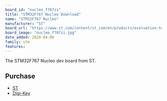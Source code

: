 ```yaml
---
board_id: "nucleo_f767zi"
title: "STM32F767 Nucleo Download"
name: "STM32F767 Nucleo"
manufacturer: "ST"
board_url: "https://www.st.com/content/st_com/en/products/evaluation-tools/product-evaluation-tools/mcu-mpu-eval-tools/stm32-mcu-mpu-eval-tools/stm32-nucleo-boards/nucleo-f767zi.html"
board_image: "nucleo_f767zi.jpg"
date_added: 2020-04-06
family: stm
features:
---
```


The STM32F767 Nucleo dev board from ST.

## Purchase
* [ST](https://www.st.com/content/st_com/en/products/evaluation-tools/product-evaluation-tools/mcu-mpu-eval-tools/stm32-mcu-mpu-eval-tools/stm32-nucleo-boards/nucleo-f767zi.html)
* [Digi-Key](https://www.digikey.com/product-detail/en/stmicro/NUCLEO-F767ZI/497-16525-ND/6004740)

